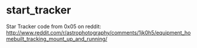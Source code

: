 start_tracker
=============

Star Tracker code from 0x05 on reddit: http://www.reddit.com/r/astrophotography/comments/1jk0h5/equipment_homebuilt_tracking_mount_up_and_running/
